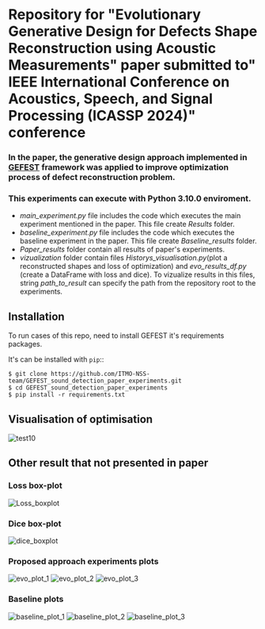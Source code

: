 
# Repository for "Evolutionary Generative Design for Defects Shape Reconstruction using Acoustic Measurements" paper submitted to" IEEE International Conference on Acoustics, Speech, and Signal Processing (ICASSP 2024)" conference
### In the paper, the generative design approach implemented in [GEFEST](https://github.com/aimclub/GEFEST) framework was applied to improve optimization process of defect reconstruction problem.
### This experiments can execute with Python 3.10.0 enviroment.
 - *main_experiment.py* file includes the code which executes the main experiment mentioned in the paper. This file create *Results* folder.
 - *baseline_experiment.py* file includes the code which executes the baseline experiment in the paper.  This file create *Baseline_results* folder.
 - *Paper_results*  folder contain all results of paper's experiments.
 - *vizualization* folder contain files *Historys_visualisation.py*(plot a reconstructed shapes and loss of optimization) and *evo_results_df.py* (create a DataFrame with loss and dice). To vizualize results in this files, string *path_to_result* can specify the path from the repository root to the experiments.
   
Installation
------------
To run cases of this repo, need to install GEFEST it's requirements packages.

It's can be installed with ``pip``::

``$ git clone https://github.com/ITMO-NSS-team/GEFEST_sound_detection_paper_experiments.git``  
``$ cd GEFEST_sound_detection_paper_experiments``  
``$ pip install -r requirements.txt``

Visualisation of optimisation
------------
![test10](https://github.com/ITMO-NSS-team/GEFEST_sound_detection_paper_experiments/assets/113540469/03f07d98-93dd-42ae-9cb2-4d1788a35c3c)


Other result that not presented in paper
------------

### Loss box-plot
![Loss_boxplot](plots/Loss_boxplot.png)

### Dice box-plot
![dice_boxplot](plots/dice_boxplot.png)

### Proposed approach experiments plots
![evo_plot_1](plots/evo_for_git_1.png)
![evo_plot_2](plots/evo_for_git_2.png)
![evo_plot_3](plots/evo_for_git_3.png)

### Baseline plots
![baseline_plot_1](plots/baseline_2.png)
![baseline_plot_2](plots/baseline_3.png)
![baseline_plot_3](plots/baseline_4.png)

